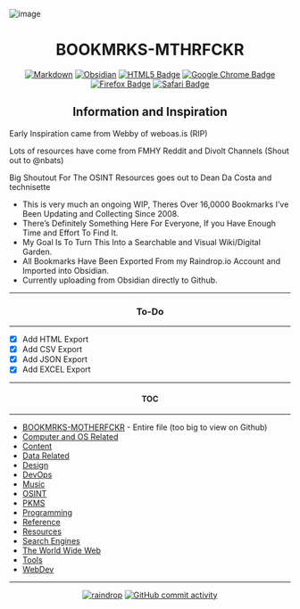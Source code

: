 ![image](https://user-images.githubusercontent.com/9169633/195195009-23cef4cb-e1ca-4d4b-831c-1f7145e66be3.png)

<h1 align="center">BOOKMRKS-MTHRFCKR</h1>

<div align="center">

  <a href="">![Markdown](https://img.shields.io/badge/markdown-%23000000.svg?style=for-the-badge&logo=markdown&logoColor=white)</a>
  <a href="">![Obsidian](https://img.shields.io/badge/Obsidian-%23483699.svg?style=for-the-badge&logo=obsidian&logoColor=white)</a>
  <a href="">![HTML5 Badge](https://img.shields.io/badge/HTML5-E34F26?logo=html5&logoColor=fff&style=for-the-badge)</a>
  <a href="">![Google Chrome Badge](https://img.shields.io/badge/Google%20Chrome-4285F4?logo=googlechrome&logoColor=fff&style=for-the-badge)</a>
  <a href="">![Firefox Badge](https://img.shields.io/badge/Firefox-FF7139?logo=firefox&logoColor=fff&style=for-the-badge)</a>
  <a href="">![Safari Badge](https://img.shields.io/badge/Safari-000?logo=safari&logoColor=fff&style=for-the-badge)</a>


</div>







<h2 align="center">Information and Inspiration</h2>



Early Inspiration came from Webby of weboas.is (RIP)

Lots of resources have come from FMHY Reddit and Divolt Channels (Shout out to @nbats)

Big Shoutout For The OSINT Resources goes out to Dean Da Costa and technisette



- This is very much an ongoing WIP, Theres Over 16,0000 Bookmarks I’ve Been Updating and Collecting Since 2008.
- There’s Definitely Something Here For Everyone, If you Have Enough Time and Effort To Find It.
- My Goal Is To Turn This Into a Searchable and Visual Wiki/Digital Garden.
- All Bookmarks Have Been Exported From my Raindrop.io Account and Imported into Obsidian.
- Currently uploading from Obsidian directly to Github.

---
<h3 align="center">To-Do</h3>

----


- [x] Add HTML Export
- [x] Add CSV Export
- [x] Add JSON Export
- [x] Add EXCEL Export

---

<h4 align="center">TOC</h4>

---

- [BOOKMRKS-MOTHERFCKR](BOOKMRKS-MTHRFCKR.md)  - Entire file (too big to view on Github)
- [Computer and OS Related](./Computer%20and%20OS%20Related.md)
- [Content](/Content.md)
- [Data Related](./Data%20Related.md)
- [Design](/Design.md)
- [DevOps](./DevOps.md)
- [Music](/Music.md)
- [OSINT](./OSINT.md)
- [PKMS](./PKMS.md)
- [Programming](/Programming.md)
- [Reference](/Reference.md)
- [Resources](/Resources.md)
- [Search Engines](./Search%20Engines.md)
- [The World Wide Web](./The%20World%20Wide%20Web.md)
- [Tools](./Tools.md)
- [WebDev](/WebDev.md)

---

<div align="center">

  <a href="">![raindrop](https://img.shields.io/badge/Raindrop.io-whoisdsmith-blue)</a>
  <a href="">![GitHub commit activity](https://img.shields.io/github/commit-activity/w/whoisdsmith/BOOKMRKS-MTHRFCKR)</a>


</div>